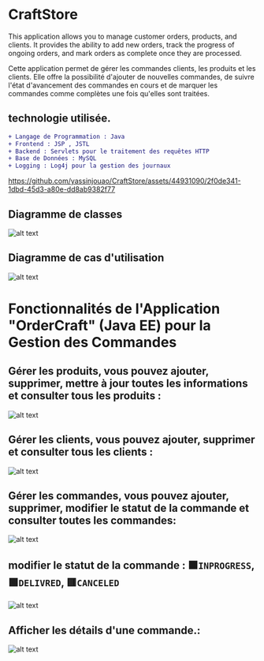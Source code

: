 # CraftStore
This application allows you to manage customer orders, products, and clients. It provides the ability to add new orders, track the progress of ongoing orders, and mark orders as complete once they are processed.

Cette application permet de gérer les commandes clients, les produits et les clients. Elle offre la possibilité d'ajouter de nouvelles commandes, de suivre l'état d'avancement des commandes en cours et de marquer les commandes comme complètes une fois qu'elles sont traitées.
## technologie utilisée.
```diff
+ Langage de Programmation : Java
+ Frontend : JSP , JSTL
+ Backend : Servlets pour le traitement des requêtes HTTP
+ Base de Données : MySQL
+ Logging : Log4j pour la gestion des journaux
```

https://github.com/yassinjouao/CraftStore/assets/44931090/2f0de341-1dbd-45d3-a80e-dd8ab9382f77


## Diagramme de classes
![alt text](https://imagizer.imageshack.com/v2/1024x768q70/922/wDUB3X.png)

## Diagramme de cas d'utilisation
![alt text](https://imagizer.imageshack.com/v2/1024x768q70/922/3HZogx.png)

# Fonctionnalités de l'Application "OrderCraft" (Java EE) pour la Gestion des Commandes

## Gérer les produits, vous pouvez ajouter, supprimer, mettre à jour toutes les informations et consulter tous les produits :
![alt text](https://imagizer.imageshack.com/v2/1024x768q70/924/MELB2s.png)


## Gérer les clients, vous pouvez ajouter, supprimer et consulter tous les clients :
![alt text](https://imagizer.imageshack.com/v2/1024x768q70/924/63QVcW.png)


## Gérer les commandes, vous pouvez ajouter, supprimer, modifier le statut de la commande et consulter toutes les commandes:
![alt text](https://imagizer.imageshack.com/v2/1024x768q70/923/wcrn9P.png)

## modifier le statut de la commande : 🟧`INPROGRESS`, 🟩`DELIVRED`, 🟥`CANCELED`
![alt text](https://imagizer.imageshack.com/v2/1024x768q70/922/nrG4jQ.png)

## Afficher les détails d'une commande.:
![alt text](https://imagizer.imageshack.com/v2/1024x768q70/922/arUtR6.png)

